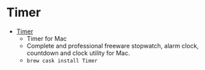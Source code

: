 # Timer
- [Timer](https://www.apimac.com/mac/timer/)
  -  Timer for Mac
  - Complete and professional freeware stopwatch, alarm clock, countdown and clock utility for Mac.
  - `brew cask install Timer`

